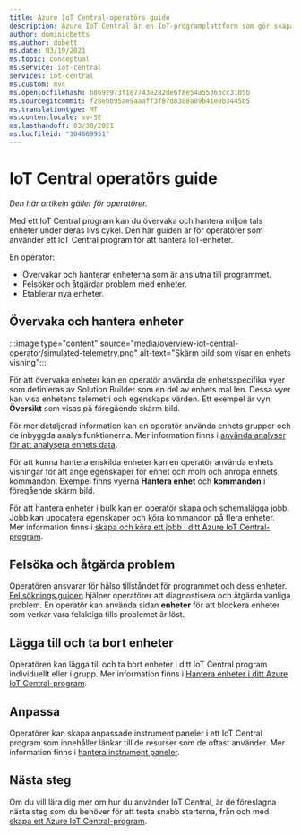 ```yaml
---
title: Azure IoT Central-operatörs guide
description: Azure IoT Central är en IoT-programplattform som gör skapandet av IoT-lösningar enklare. Den här artikeln innehåller en översikt över operatörs rollen i IoT Central.
author: dominicbetts
ms.author: dobett
ms.date: 03/19/2021
ms.topic: conceptual
ms.service: iot-central
services: iot-central
ms.custom: mvc
ms.openlocfilehash: b8692973f187743e282de6f8e54a55363cc3105b
ms.sourcegitcommit: f28ebb95ae9aaaff3f87d8388a09b41e0b3445b5
ms.translationtype: MT
ms.contentlocale: sv-SE
ms.lasthandoff: 03/30/2021
ms.locfileid: "104669951"
---
```

# <a name="iot-central-operator-guide"></a>IoT Central operatörs guide

*Den här artikeln gäller för operatörer.*

Med ett IoT Central program kan du övervaka och hantera miljon tals enheter under deras livs cykel. Den här guiden är för operatörer som använder ett IoT Central program för att hantera IoT-enheter.

En operator:

- Övervakar och hanterar enheterna som är anslutna till programmet.
- Felsöker och åtgärdar problem med enheter.
- Etablerar nya enheter.

## <a name="monitor-and-manage-devices"></a>Övervaka och hantera enheter

:::image type="content" source="media/overview-iot-central-operator/simulated-telemetry.png" alt-text="Skärm bild som visar en enhets visning":::

För att övervaka enheter kan en operatör använda de enhetsspecifika vyer som definieras av Solution Builder som en del av enhets mal len. Dessa vyer kan visa enhetens telemetri och egenskaps värden. Ett exempel är vyn **Översikt** som visas på föregående skärm bild.

För mer detaljerad information kan en operatör använda enhets grupper och de inbyggda analys funktionerna. Mer information finns i [använda analyser för att analysera enhets data](howto-create-analytics.md).

För att kunna hantera enskilda enheter kan en operatör använda enhets visningar för att ange egenskaper för enhet och moln och anropa enhets kommandon. Exempel finns vyerna **Hantera enhet** och **kommandon** i föregående skärm bild.

För att hantera enheter i bulk kan en operatör skapa och schemalägga jobb. Jobb kan uppdatera egenskaper och köra kommandon på flera enheter. Mer information finns i [skapa och köra ett jobb i ditt Azure IoT Central-program](howto-run-a-job.md).

## <a name="troubleshoot-and-remediate-issues"></a>Felsöka och åtgärda problem

Operatören ansvarar för hälso tillståndet för programmet och dess enheter. [Fel söknings guiden](troubleshoot-connection.md) hjälper operatörer att diagnostisera och åtgärda vanliga problem. En operatör kan använda sidan **enheter** för att blockera enheter som verkar vara felaktiga tills problemet är löst.

## <a name="add-and-remove-devices"></a>Lägga till och ta bort enheter

Operatören kan lägga till och ta bort enheter i ditt IoT Central program individuellt eller i grupp. Mer information finns i [Hantera enheter i ditt Azure IoT Central-program](howto-manage-devices.md).

## <a name="personalize"></a>Anpassa

Operatörer kan skapa anpassade instrument paneler i ett IoT Central program som innehåller länkar till de resurser som de oftast använder. Mer information finns i [hantera instrument paneler](howto-create-personal-dashboards.md#manage-dashboards).

## <a name="next-steps"></a>Nästa steg

Om du vill lära dig mer om hur du använder IoT Central, är de föreslagna nästa steg som du behöver för att testa snabb starterna, från och med [skapa ett Azure IoT Central-program](./quick-deploy-iot-central.md).
